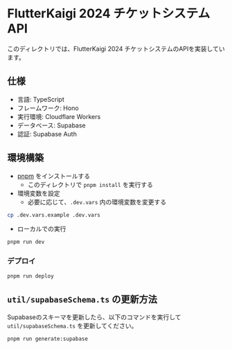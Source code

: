 # FlutterKaigi 2024 チケットシステムAPI

このディレクトリでは、FlutterKaigi 2024 チケットシステムのAPIを実装しています。

## 仕様

- 言語: TypeScript
- フレームワーク: Hono
- 実行環境: Cloudflare Workers
- データベース: Supabase
- 認証: Supabase Auth

## 環境構築

- [pnpm](https://pnpm.io/ja/installation) をインストールする
  - このディレクトリで `pnpm install` を実行する
- 環境変数を設定
  - 必要に応じて、`.dev.vars` 内の環境変数を変更する

```bash
cp .dev.vars.example .dev.vars
```

- ローカルでの実行

```bash
pnpm run dev
```

### デプロイ

```bash
pnpm run deploy
```

## `util/supabaseSchema.ts` の更新方法

Supabaseのスキーマを更新したら、以下のコマンドを実行して `util/supabaseSchema.ts` を更新してください。

```bash
pnpm run generate:supabase
```
